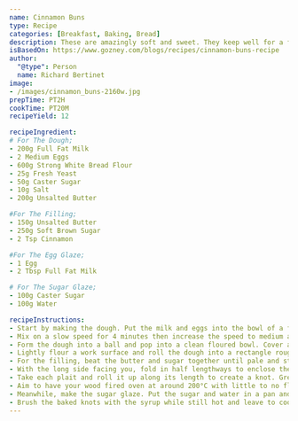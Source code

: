 ```yaml
---
name: Cinnamon Buns
type: Recipe
categories: [Breakfast, Baking, Bread]
description: These are amazingly soft and sweet. They keep well for a few days, and freeze perfectly too.
isBasedOn: https://www.gozney.com/blogs/recipes/cinnamon-buns-recipe
author:
  "@type": Person
  name: Richard Bertinet
image:
- /images/cinnamon_buns-2160w.jpg
prepTime: PT2H
cookTime: PT20M
recipeYield: 12

recipeIngredient:
# For The Dough;
- 200g Full Fat Milk
- 2 Medium Eggs
- 600g Strong White Bread Flour
- 25g Fresh Yeast
- 50g Caster Sugar
- 10g Salt
- 200g Unsalted Butter

#For The Filling;
- 150g Unsalted Butter
- 250g Soft Brown Sugar
- 2 Tsp Cinnamon

#For The Egg Glaze;
- 1 Egg
- 2 Tbsp Full Fat Milk

# For The Sugar Glaze;
- 100g Caster Sugar
- 100g Water

recipeInstructions:
- Start by making the dough. Put the milk and eggs into the bowl of a food mixer then add the flour. Break in the yeast to one side of the bowl, then add the salt and sugar and butter to the other side
- Mix on a slow speed for 4 minutes then increase the speed to medium and mix for a further 10-12 minutes until the dough comes away cleanly from the side of the bowl.
- Form the dough into a ball and pop into a clean floured bowl. Cover and leave for around 45 minutes or until double in size.
- Lightly flour a work surface and roll the dough into a rectangle roughly the size of an A3 sheet of paper.
- For the filling, beat the butter and sugar together until pale and stir in the cinnamon. Spread the filling over the top of the dough.
- With the long side facing you, fold in half lengthways to enclose the filling and slice it widthways into 12 strips each roughly 3.5cm across. Next, use a sharp knife to cut twice down the length of each strip to make three strands. Plait the three strands together and repeat to make 12 individual plaits.
- Take each plait and roll it up along its length to create a knot. Grease a 12 cup muffin tray and pop the knots into the tray. Cover and allow to prove for 1 hour.
- Aim to have your wood fired oven at around 200°C with little to no flame. Brush the knots with the egg glaze and pop into the oven to bake for between 15-20 minutes until golden.
- Meanwhile, make the sugar glaze. Put the sugar and water in a pan and bring to the boil, turn down to a simmer until you have a light syrup.
- Brush the baked knots with the syrup while still hot and leave to cool before devouring.
---
```

